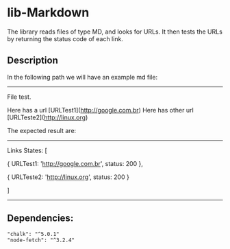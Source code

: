 # lib-Markdown

The library reads files of type MD, and looks for URLs. It then tests the URLs by returning the status code of each link.

<h2>Description</h2>
<p>In the following path we will have an example md file:</p>
<hr />
File test.

Here has a url \[URLTest1\]\(http://google.com.br)
Here has other url \[URLTeste2\]\(http://linux.org)


<p>The expected result are:</p>
<hr />
Links States: [

  { URLTest1: 'http://google.com.br', status: 200 },

  { URLTeste2: 'http://linux.org', status: 200 }

]

<hr />

<h2>Dependencies:</h2>

    "chalk": "^5.0.1"
    "node-fetch": "^3.2.4"